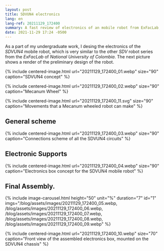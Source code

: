 ```yaml
---
layout: post
title: SDVUN4 electronics
lang: en
lang-ref: 20211129_172400
summary: A fast review of electronics of an mobile robot from ExFacLab, SDVUN4.
date: 2021-11-29 17:24 -0500
---
```


As a part of my undergraduate work, I desing the electronics of the *SDVUN4* mobile robot, which is very similar to the other *SDV* robot series from the *ExFacLab* of *National University of Colombia*. The next picture shows a render of the preliminary design of the robot.

{% include 
centered-image.html 
url="20211129_172400_01.webp" 
size="90" 
caption="SDVUN4 concept" 
%}


{% include 
centered-image.html 
url="20211129_172400_02.webp" 
size="90" 
caption="Mecanum Wheel" 
%}


{% include 
centered-image.html 
url="20211129_172400_11.svg" 
size="90" 
caption="Movements that a Mecanum wheeled robot can make"
%}

## General scheme

{% include 
centered-image.html 
url="20211129_172400_03.webp" 
size="90" 
caption="Connections scheme of all the SDVUN4 circuits" 
%}


## Electronic Supports

{% include 
centered-image.html 
url="20211129_172400_04.webp" 
size="90" 
caption="Electronics box concept for the SDVUN4 mobile robot"
%}

## Final Assembly.

{% 
include image-carousel.html 
height="50" 
unit="%" 
duration="7"
id="1"
imgs="/blog/assets/images/20211129_172400_05.webp, /blog/assets/images/20211129_172400_06.webp, /blog/assets/images/20211129_172400_07.webp, /blog/assets/images/20211129_172400_08.webp, /blog/assets/images/20211129_172400_09.webp"
%}

{% include 
centered-image.html 
url="20211129_172400_10.webp" 
size="70" 
caption="Front view of the assembled electronics box, mounted on the SDVUN4 chassis"
%}
